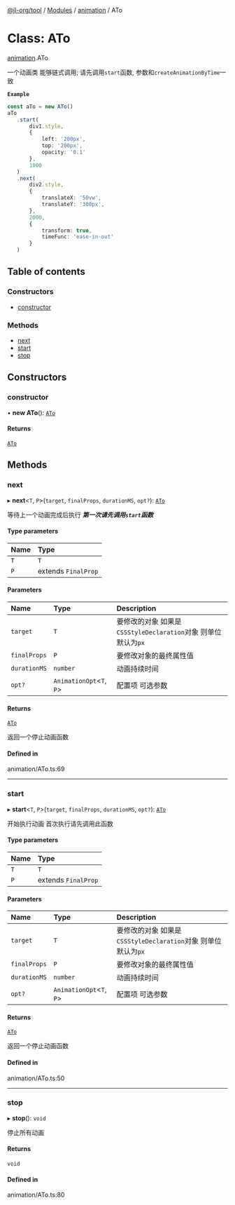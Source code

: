 [@jl-org/tool](../README.md) / [Modules](../modules.md) / [animation](../modules/animation.md) / ATo

# Class: ATo

[animation](../modules/animation.md).ATo

一个动画类 能够链式调用; 请先调用`start`函数, 参数和`createAnimationByTime`一致

**`Example`**

```ts
const aTo = new ATo()
aTo
   .start(
       div1.style,
       {
           left: '200px',
           top: '200px',
           opacity: '0.1'
       },
       1000
   )
   .next(
       div2.style,
       {
           translateX: '50vw',
           translateY: '300px',
       },
       2000,
       {
           transform: true,
           timeFunc: 'ease-in-out'
       }
   )
```

## Table of contents

### Constructors

- [constructor](animation.ATo.md#constructor)

### Methods

- [next](animation.ATo.md#next)
- [start](animation.ATo.md#start)
- [stop](animation.ATo.md#stop)

## Constructors

### constructor

• **new ATo**(): [`ATo`](animation.ATo.md)

#### Returns

[`ATo`](animation.ATo.md)

## Methods

### next

▸ **next**\<`T`, `P`\>(`target`, `finalProps`, `durationMS`, `opt?`): [`ATo`](animation.ATo.md)

等待上一个动画完成后执行 ***第一次请先调用`start`函数***

#### Type parameters

| Name | Type |
| :------ | :------ |
| `T` | `T` |
| `P` | extends `FinalProp` |

#### Parameters

| Name | Type | Description |
| :------ | :------ | :------ |
| `target` | `T` | 要修改的对象 如果是`CSSStyleDeclaration`对象 则单位默认为`px` |
| `finalProps` | `P` | 要修改对象的最终属性值 |
| `durationMS` | `number` | 动画持续时间 |
| `opt?` | `AnimationOpt`\<`T`, `P`\> | 配置项 可选参数 |

#### Returns

[`ATo`](animation.ATo.md)

返回一个停止动画函数

#### Defined in

animation/ATo.ts:69

___

### start

▸ **start**\<`T`, `P`\>(`target`, `finalProps`, `durationMS`, `opt?`): [`ATo`](animation.ATo.md)

开始执行动画 首次执行请先调用此函数

#### Type parameters

| Name | Type |
| :------ | :------ |
| `T` | `T` |
| `P` | extends `FinalProp` |

#### Parameters

| Name | Type | Description |
| :------ | :------ | :------ |
| `target` | `T` | 要修改的对象 如果是`CSSStyleDeclaration`对象 则单位默认为`px` |
| `finalProps` | `P` | 要修改对象的最终属性值 |
| `durationMS` | `number` | 动画持续时间 |
| `opt?` | `AnimationOpt`\<`T`, `P`\> | 配置项 可选参数 |

#### Returns

[`ATo`](animation.ATo.md)

返回一个停止动画函数

#### Defined in

animation/ATo.ts:50

___

### stop

▸ **stop**(): `void`

停止所有动画

#### Returns

`void`

#### Defined in

animation/ATo.ts:80
